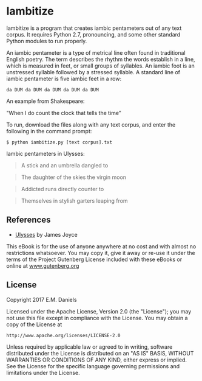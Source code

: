 Iambitize
==========

Iambitize is a program that creates iambic pentameters out of any text corpus. 
It requires Python 2.7, pronouncing, and some other standard Python modules to 
run properly.

An iambic pentameter is a type of metrical line often found in traditional 
English poetry. The term describes the rhythm the words establish in a line, 
which is measured in feet, or small groups of syllables. An iambic foot is an
 unstressed syllable followed by a stressed syllable. A standard line of iambic 
pentameter is five iambic feet in a row:

`da DUM da DUM da DUM da DUM da DUM`

An example from Shakespeare:

"When I do count the clock that tells the time"

To run, download the files along with any text corpus, and enter the 
following in the command prompt:

    $ python iambitize.py [text corpus].txt


Iambic pentameters in Ulysses:
>A stick and an umbrella dangled to

>The daughter of the skies the virgin moon 

>Addicted runs directly counter to 

>Themselves in stylish garters leaping from 

References
----------
  - [Ulysses](https://www.gutenberg.org/ebooks/4300) by James Joyce

This eBook is for the use of anyone anywhere at no cost and with almost no 
restrictions whatsoever.  You may copy it, give it away or re-use it under 
the terms of the Project Gutenberg License included with these eBooks or 
online at www.gutenberg.org

License
-------

Copyright 2017 E.M. Daniels

Licensed under the Apache License, Version 2.0 (the "License");
you may not use this file except in compliance with the License.
You may obtain a copy of the License at

    http://www.apache.org/licenses/LICENSE-2.0

Unless required by applicable law or agreed to in writing, software
distributed under the License is distributed on an "AS IS" BASIS,
WITHOUT WARRANTIES OR CONDITIONS OF ANY KIND, either express or implied.
See the License for the specific language governing permissions and
limitations under the License.
